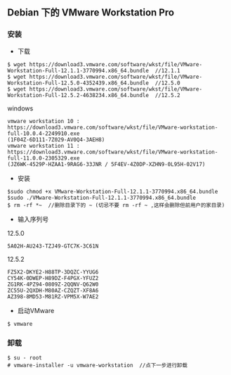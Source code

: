 ## Debian 下的 VMware Workstation Pro

### 安装

+ 下载

```
$ wget https://download3.vmware.com/software/wkst/file/VMware-Workstation-Full-12.1.1-3770994.x86_64.bundle  //12.1.1
$ wget https://download3.vmware.com/software/wkst/file/VMware-Workstation-Full-12.5.0-4352439.x86_64.bundle  //12.5.0
$ wget https://download3.vmware.com/software/wkst/file/VMware-Workstation-Full-12.5.2-4638234.x86_64.bundle  //12.5.2
```
windows 

```
vmware workstation 10 : https://download3.vmware.com/software/wkst/file/VMware-workstation-full-10.0.4-2249910.exe
(1F04Z-6D111-7Z029-AV0Q4-3AEH8)
vmware workstation 11 : https://download3.vmware.com/software/wkst/file/VMware-workstation-full-11.0.0-2305329.exe
(JZ6WK-4529P-HZAA1-9RAG6-33JNR / 5F4EV-4Z0DP-XZHN9-0L95H-02V17) 
```
+ 安装

```
$sudo chmod +x VMware-Workstation-Full-12.1.1-3770994.x86_64.bundle
$sudo ./VMware-Workstation-Full-12.1.1-3770994.x86_64.bundle
$ rm -rf *~  //删除目录下的 ~ (切忌不要 rm -rf ~ ,这样会删除但前用户的家目录)
```
+ 输入序列号

12.5.0

```
5A02H-AU243-TZJ49-GTC7K-3C61N
```

12.5.2 

```
FZ5X2-DKYE2-H88TP-3DQZC-YYUG6
CY54K-0DWEP-H89DZ-F4PGX-YFUZ2
ZG1RK-4PZ94-0809Z-2QQNV-Q62W0
ZC55U-2QXDH-M80AZ-CZQZT-XF8A6
AZ398-8MD53-M81RZ-VPM5X-W7AE2
```

+ 启动VMware

```$ vmware```

### 卸载

```
$ su - root
# vmware-installer -u vmware-workstation  //点下一步进行卸载
```
